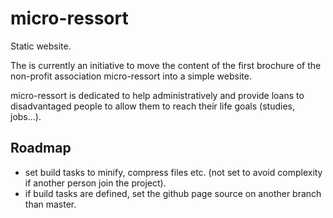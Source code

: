 # micro-ressort

Static website.

The is currently an initiative to move the content of the first brochure of the non-profit association micro-ressort into a simple website.

micro-ressort is dedicated to help administratively and provide loans to disadvantaged people to allow them to reach their life goals (studies, jobs…).

## Roadmap

- set build tasks to minify, compress files etc. (not set to avoid complexity if another person join the project).
- if build tasks are defined, set the github page source on another branch than master.
